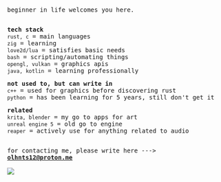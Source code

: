 <samp>
beginner in life welcomes you here. <br/>

<br />

**tech stack** \
`rust, c` = main languages \
`zig` = learning \
`love2d/lua` = satisfies basic needs \
`bash` = scripting/automating things \
`opengl, vulkan` = graphics apis \
`java, kotlin` = learning professionally <br />

**not used to, but can write in** \
`c++` = used for graphics before discovering rust \
`python` = has been learning for 5 years, still don't get it <br />

**related** <br />
`krita, blender` = my go to apps for art <br />
`unreal engine 5` = old go to engine <br />
`reaper` = actively use for anything related to audio <br /> 

\
for contacting me, please write here ---> **olhnts12@proton.me** <br />
</samp>
\
![](https://github.com/Krak9n/Krak9n/blob/34927a0767502587f829b30b3b4a66a7d2066384/Untitled%20Project.gif)
